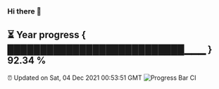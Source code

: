 ### Hi there 👋
⏳ Year progress { ███████████████████████████▁▁▁ } 92.34 %
---
⏰ Updated on Sat, 04 Dec 2021 00:53:51 GMT
![Progress Bar CI](https://github.com/liununu/liununu/workflows/Progress%20Bar%20CI/badge.svg)
